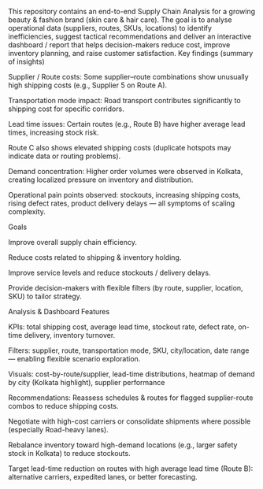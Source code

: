 This repository contains an end-to-end Supply Chain Analysis for a growing beauty & fashion brand (skin care & hair care).
The goal is to analyse operational data (suppliers, routes, SKUs, locations) to identify inefficiencies, suggest tactical recommendations and deliver an interactive dashboard / report that helps decision-makers reduce cost, improve inventory planning, and raise customer satisfaction.
Key findings (summary of insights)

Supplier / Route costs: Some supplier–route combinations show unusually high shipping costs (e.g., Supplier 5 on Route A).

Transportation mode impact: Road transport contributes significantly to shipping cost for specific corridors.

Lead time issues: Certain routes (e.g., Route B) have higher average lead times, increasing stock risk.

Route C also shows elevated shipping costs (duplicate hotspots may indicate data or routing problems).

Demand concentration: Higher order volumes were observed in Kolkata, creating localized pressure on inventory and distribution.

Operational pain points observed: stockouts, increasing shipping costs, rising defect rates, product delivery delays — all symptoms of scaling complexity.

Goals

Improve overall supply chain efficiency.

Reduce costs related to shipping & inventory holding.

Improve service levels and reduce stockouts / delivery delays.

Provide decision-makers with flexible filters (by route, supplier, location, SKU) to tailor strategy.

Analysis & Dashboard Features

KPIs: total shipping cost, average lead time, stockout rate, defect rate, on-time delivery, inventory turnover.

Filters: supplier, route, transportation mode, SKU, city/location, date range — enabling flexible scenario exploration.

Visuals: cost-by-route/supplier, lead-time distributions, heatmap of demand by city (Kolkata highlight), supplier performance

Recommendations:
Reassess schedules & routes for flagged supplier-route combos to reduce shipping costs.

Negotiate with high-cost carriers or consolidate shipments where possible (especially Road-heavy lanes).

Rebalance inventory toward high-demand locations (e.g., larger safety stock in Kolkata) to reduce stockouts.

Target lead-time reduction on routes with high average lead time (Route B): alternative carriers, expedited lanes, or better forecasting.
